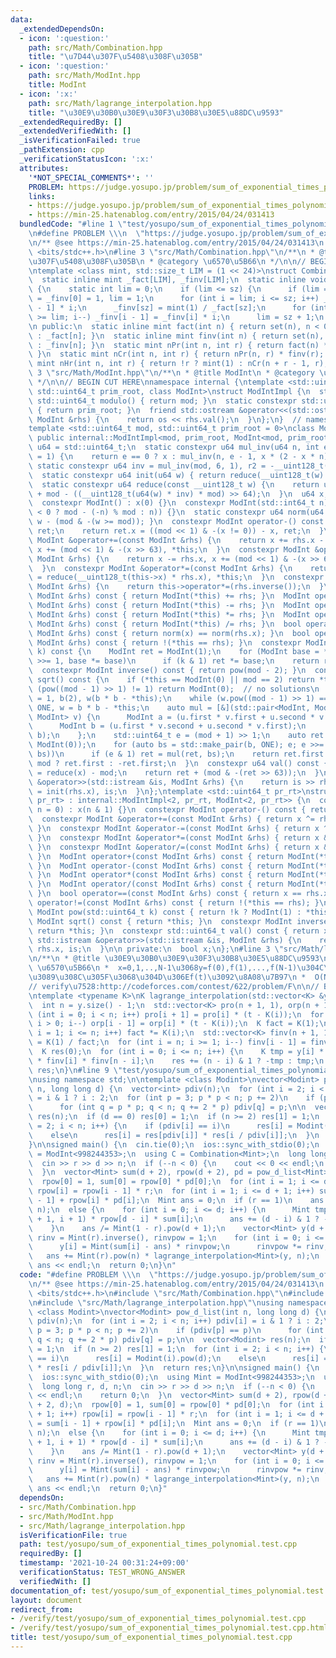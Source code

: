 ```yaml
---
data:
  _extendedDependsOn:
  - icon: ':question:'
    path: src/Math/Combination.hpp
    title: "\u7D44\u307F\u5408\u308F\u305B"
  - icon: ':question:'
    path: src/Math/ModInt.hpp
    title: ModInt
  - icon: ':x:'
    path: src/Math/lagrange_interpolation.hpp
    title: "\u30E9\u30B0\u30E9\u30F3\u30B8\u30E5\u88DC\u9593"
  _extendedRequiredBy: []
  _extendedVerifiedWith: []
  _isVerificationFailed: true
  _pathExtension: cpp
  _verificationStatusIcon: ':x:'
  attributes:
    '*NOT_SPECIAL_COMMENTS*': ''
    PROBLEM: https://judge.yosupo.jp/problem/sum_of_exponential_times_polynomial
    links:
    - https://judge.yosupo.jp/problem/sum_of_exponential_times_polynomial
    - https://min-25.hatenablog.com/entry/2015/04/24/031413
  bundledCode: "#line 1 \"test/yosupo/sum_of_exponential_times_polynomial.test.cpp\"\
    \n#define PROBLEM \\\n  \"https://judge.yosupo.jp/problem/sum_of_exponential_times_polynomial\"\
    \n/** @see https://min-25.hatenablog.com/entry/2015/04/24/031413\n */\n#include\
    \ <bits/stdc++.h>\n#line 3 \"src/Math/Combination.hpp\"\n/**\n * @title \u7D44\
    \u307F\u5408\u308F\u305B\n * @category \u6570\u5B66\n */\n\n// BEGIN CUT HERE\n\
    \ntemplate <class mint, std::size_t LIM = (1 << 24)>\nstruct Combination {\n private:\n\
    \  static inline mint _fact[LIM], _finv[LIM];\n  static inline void set(int sz)\
    \ {\n    static int lim = 0;\n    if (lim <= sz) {\n      if (lim == 0) _fact[0]\
    \ = _finv[0] = 1, lim = 1;\n      for (int i = lim; i <= sz; i++) _fact[i] = _fact[i\
    \ - 1] * i;\n      _finv[sz] = mint(1) / _fact[sz];\n      for (int i = sz; i\
    \ >= lim; i--) _finv[i - 1] = _finv[i] * i;\n      lim = sz + 1;\n    }\n  }\n\
    \n public:\n  static inline mint fact(int n) { return set(n), n < 0 ? mint(0)\
    \ : _fact[n]; }\n  static inline mint finv(int n) { return set(n), n < 0 ? mint(0)\
    \ : _finv[n]; }\n  static mint nPr(int n, int r) { return fact(n) * finv(n - r);\
    \ }\n  static mint nCr(int n, int r) { return nPr(n, r) * finv(r); }\n  static\
    \ mint nHr(int n, int r) { return !r ? mint(1) : nCr(n + r - 1, r); }\n};\n#line\
    \ 3 \"src/Math/ModInt.hpp\"\n/**\n * @title ModInt\n * @category \u6570\u5B66\n\
    \ */\n\n// BEGIN CUT HERE\nnamespace internal {\ntemplate <std::uint64_t mod,\
    \ std::uint64_t prim_root, class ModInt>\nstruct ModIntImpl {\n  static constexpr\
    \ std::uint64_t modulo() { return mod; }\n  static constexpr std::uint64_t pr_rt()\
    \ { return prim_root; }\n  friend std::ostream &operator<<(std::ostream &os, const\
    \ ModInt &rhs) {\n    return os << rhs.val();\n  }\n};\n}  // namespace internal\n\
    template <std::uint64_t mod, std::uint64_t prim_root = 0>\nclass ModInt\n    :\
    \ public internal::ModIntImpl<mod, prim_root, ModInt<mod, prim_root>> {\n  using\
    \ u64 = std::uint64_t;\n  static constexpr u64 mul_inv(u64 n, int e = 6, u64 x\
    \ = 1) {\n    return e == 0 ? x : mul_inv(n, e - 1, x * (2 - x * n));\n  }\n \
    \ static constexpr u64 inv = mul_inv(mod, 6, 1), r2 = -__uint128_t(mod) % mod;\n\
    \  static constexpr u64 init(u64 w) { return reduce(__uint128_t(w) * r2); }\n\
    \  static constexpr u64 reduce(const __uint128_t w) {\n    return u64(w >> 64)\
    \ + mod - ((__uint128_t(u64(w) * inv) * mod) >> 64);\n  }\n  u64 x;\n\n public:\n\
    \  constexpr ModInt() : x(0) {}\n  constexpr ModInt(std::int64_t n) : x(init(n\
    \ < 0 ? mod - (-n) % mod : n)) {}\n  static constexpr u64 norm(u64 w) { return\
    \ w - (mod & -(w >= mod)); }\n  constexpr ModInt operator-() const {\n    ModInt\
    \ ret;\n    return ret.x = ((mod << 1) & -(x != 0)) - x, ret;\n  }\n  constexpr\
    \ ModInt &operator+=(const ModInt &rhs) {\n    return x += rhs.x - (mod << 1),\
    \ x += (mod << 1) & -(x >> 63), *this;\n  }\n  constexpr ModInt &operator-=(const\
    \ ModInt &rhs) {\n    return x -= rhs.x, x += (mod << 1) & -(x >> 63), *this;\n\
    \  }\n  constexpr ModInt &operator*=(const ModInt &rhs) {\n    return this->x\
    \ = reduce(__uint128_t(this->x) * rhs.x), *this;\n  }\n  constexpr ModInt &operator/=(const\
    \ ModInt &rhs) {\n    return this->operator*=(rhs.inverse());\n  }\n  ModInt operator+(const\
    \ ModInt &rhs) const { return ModInt(*this) += rhs; }\n  ModInt operator-(const\
    \ ModInt &rhs) const { return ModInt(*this) -= rhs; }\n  ModInt operator*(const\
    \ ModInt &rhs) const { return ModInt(*this) *= rhs; }\n  ModInt operator/(const\
    \ ModInt &rhs) const { return ModInt(*this) /= rhs; }\n  bool operator==(const\
    \ ModInt &rhs) const { return norm(x) == norm(rhs.x); }\n  bool operator!=(const\
    \ ModInt &rhs) const { return !(*this == rhs); }\n  constexpr ModInt pow(std::uint64_t\
    \ k) const {\n    ModInt ret = ModInt(1);\n    for (ModInt base = *this; k; k\
    \ >>= 1, base *= base)\n      if (k & 1) ret *= base;\n    return ret;\n  }\n\
    \  constexpr ModInt inverse() const { return pow(mod - 2); }\n  constexpr ModInt\
    \ sqrt() const {\n    if (*this == ModInt(0) || mod == 2) return *this;\n    if\
    \ (pow((mod - 1) >> 1) != 1) return ModInt(0);  // no solutions\n    ModInt ONE\
    \ = 1, b(2), w(b * b - *this);\n    while (w.pow((mod - 1) >> 1) == ONE) b +=\
    \ ONE, w = b * b - *this;\n    auto mul = [&](std::pair<ModInt, ModInt> u, std::pair<ModInt,\
    \ ModInt> v) {\n      ModInt a = (u.first * v.first + u.second * v.second * w);\n\
    \      ModInt b = (u.first * v.second + u.second * v.first);\n      return std::make_pair(a,\
    \ b);\n    };\n    std::uint64_t e = (mod + 1) >> 1;\n    auto ret = std::make_pair(ONE,\
    \ ModInt(0));\n    for (auto bs = std::make_pair(b, ONE); e; e >>= 1, bs = mul(bs,\
    \ bs))\n      if (e & 1) ret = mul(ret, bs);\n    return ret.first.val() * 2 <\
    \ mod ? ret.first : -ret.first;\n  }\n  constexpr u64 val() const {\n    u64 ret\
    \ = reduce(x) - mod;\n    return ret + (mod & -(ret >> 63));\n  }\n  friend std::istream\
    \ &operator>>(std::istream &is, ModInt &rhs) {\n    return is >> rhs.x, rhs.x\
    \ = init(rhs.x), is;\n  }\n};\ntemplate <std::uint64_t pr_rt>\nstruct ModInt<2,\
    \ pr_rt> : internal::ModIntImpl<2, pr_rt, ModInt<2, pr_rt>> {\n  constexpr ModInt(std::int64_t\
    \ n = 0) : x(n & 1) {}\n  constexpr ModInt operator-() const { return *this; }\n\
    \  constexpr ModInt &operator+=(const ModInt &rhs) { return x ^= rhs.x, *this;\
    \ }\n  constexpr ModInt &operator-=(const ModInt &rhs) { return x ^= rhs.x, *this;\
    \ }\n  constexpr ModInt &operator*=(const ModInt &rhs) { return x &= rhs.x, *this;\
    \ }\n  constexpr ModInt &operator/=(const ModInt &rhs) { return x &= rhs.x, *this;\
    \ }\n  ModInt operator+(const ModInt &rhs) const { return ModInt(*this) += rhs;\
    \ }\n  ModInt operator-(const ModInt &rhs) const { return ModInt(*this) -= rhs;\
    \ }\n  ModInt operator*(const ModInt &rhs) const { return ModInt(*this) *= rhs;\
    \ }\n  ModInt operator/(const ModInt &rhs) const { return ModInt(*this) /= rhs;\
    \ }\n  bool operator==(const ModInt &rhs) const { return x == rhs.x; }\n  bool\
    \ operator!=(const ModInt &rhs) const { return !(*this == rhs); }\n  constexpr\
    \ ModInt pow(std::uint64_t k) const { return !k ? ModInt(1) : *this; }\n  constexpr\
    \ ModInt sqrt() const { return *this; }\n  constexpr ModInt inverse() const {\
    \ return *this; }\n  constexpr std::uint64_t val() const { return x; }\n  friend\
    \ std::istream &operator>>(std::istream &is, ModInt &rhs) {\n    return is >>\
    \ rhs.x, is;\n  }\n\n private:\n  bool x;\n};\n#line 3 \"src/Math/lagrange_interpolation.hpp\"\
    \n/**\n * @title \u30E9\u30B0\u30E9\u30F3\u30B8\u30E5\u88DC\u9593\n * @category\
    \ \u6570\u5B66\n *  x=0,1,..,N-1\u3068y=f(0),f(1),...,f(N-1)\u304C\u4E0E\u3048\
    \u3089\u308C\u305F\u3068\u304D\u306Ef(t)\u3092\u8A08\u7B97\n *  O(N)\n */\n\n\
    // verify\u7528:http://codeforces.com/contest/622/problem/F\n\n// BEGIN CUT HERE\n\
    \ntemplate <typename K>\nK lagrange_interpolation(std::vector<K> &y, K t) {\n\
    \  int n = y.size() - 1;\n  std::vector<K> pro(n + 1, 1), orp(n + 1, 1);\n  for\
    \ (int i = 0; i < n; i++) pro[i + 1] = pro[i] * (t - K(i));\n  for (int i = n;\
    \ i > 0; i--) orp[i - 1] = orp[i] * (t - K(i));\n  K fact = K(1);\n  for (int\
    \ i = 1; i <= n; i++) fact *= K(i);\n  std::vector<K> finv(n + 1, 1);\n  finv[n]\
    \ = K(1) / fact;\n  for (int i = n; i >= 1; i--) finv[i - 1] = finv[i] * K(i);\n\
    \  K res(0);\n  for (int i = 0; i <= n; i++) {\n    K tmp = y[i] * pro[i] * orp[i]\
    \ * finv[i] * finv[n - i];\n    res += (n - i) & 1 ? -tmp : tmp;\n  }\n  return\
    \ res;\n}\n#line 9 \"test/yosupo/sum_of_exponential_times_polynomial.test.cpp\"\
    \nusing namespace std;\n\ntemplate <class Modint>\nvector<Modint> pow_d_list(int\
    \ n, long long d) {\n  vector<int> pdiv(n);\n  for (int i = 2; i < n; i++) pdiv[i]\
    \ = i & 1 ? i : 2;\n  for (int p = 3; p * p < n; p += 2)\n    if (pdiv[p] == p)\n\
    \      for (int q = p * p; q < n; q += 2 * p) pdiv[q] = p;\n\n  vector<Modint>\
    \ res(n);\n  if (d == 0) res[0] = 1;\n  if (n >= 2) res[1] = 1;\n  for (int i\
    \ = 2; i < n; i++) {\n    if (pdiv[i] == i)\n      res[i] = Modint(i).pow(d);\n\
    \    else\n      res[i] = res[pdiv[i]] * res[i / pdiv[i]];\n  }\n  return res;\n\
    }\n\nsigned main() {\n  cin.tie(0);\n  ios::sync_with_stdio(0);\n  using Mint\
    \ = ModInt<998244353>;\n  using C = Combination<Mint>;\n  long long r, d, n;\n\
    \  cin >> r >> d >> n;\n  if (--n < 0) {\n    cout << 0 << endl;\n    return 0;\n\
    \  }\n  vector<Mint> sum(d + 2), rpow(d + 2), pd = pow_d_list<Mint>(d + 2, d);\n\
    \  rpow[0] = 1, sum[0] = rpow[0] * pd[0];\n  for (int i = 1; i <= d + 1; i++)\
    \ rpow[i] = rpow[i - 1] * r;\n  for (int i = 1; i <= d + 1; i++) sum[i] = sum[i\
    \ - 1] + rpow[i] * pd[i];\n  Mint ans = 0;\n  if (r == 1)\n    ans = lagrange_interpolation<Mint>(sum,\
    \ n);\n  else {\n    for (int i = 0; i <= d; i++) {\n      Mint tmp = C::nCr(d\
    \ + 1, i + 1) * rpow[d - i] * sum[i];\n      ans += (d - i) & 1 ? -tmp : tmp;\n\
    \    }\n    ans /= Mint(1 - r).pow(d + 1);\n    vector<Mint> y(d + 1);\n    Mint\
    \ rinv = Mint(r).inverse(), rinvpow = 1;\n    for (int i = 0; i <= d; i++) {\n\
    \      y[i] = Mint(sum[i] - ans) * rinvpow;\n      rinvpow *= rinv;\n    }\n \
    \   ans += Mint(r).pow(n) * lagrange_interpolation<Mint>(y, n);\n  }\n  cout <<\
    \ ans << endl;\n  return 0;\n}\n"
  code: "#define PROBLEM \\\n  \"https://judge.yosupo.jp/problem/sum_of_exponential_times_polynomial\"\
    \n/** @see https://min-25.hatenablog.com/entry/2015/04/24/031413\n */\n#include\
    \ <bits/stdc++.h>\n#include \"src/Math/Combination.hpp\"\n#include \"src/Math/ModInt.hpp\"\
    \n#include \"src/Math/lagrange_interpolation.hpp\"\nusing namespace std;\n\ntemplate\
    \ <class Modint>\nvector<Modint> pow_d_list(int n, long long d) {\n  vector<int>\
    \ pdiv(n);\n  for (int i = 2; i < n; i++) pdiv[i] = i & 1 ? i : 2;\n  for (int\
    \ p = 3; p * p < n; p += 2)\n    if (pdiv[p] == p)\n      for (int q = p * p;\
    \ q < n; q += 2 * p) pdiv[q] = p;\n\n  vector<Modint> res(n);\n  if (d == 0) res[0]\
    \ = 1;\n  if (n >= 2) res[1] = 1;\n  for (int i = 2; i < n; i++) {\n    if (pdiv[i]\
    \ == i)\n      res[i] = Modint(i).pow(d);\n    else\n      res[i] = res[pdiv[i]]\
    \ * res[i / pdiv[i]];\n  }\n  return res;\n}\n\nsigned main() {\n  cin.tie(0);\n\
    \  ios::sync_with_stdio(0);\n  using Mint = ModInt<998244353>;\n  using C = Combination<Mint>;\n\
    \  long long r, d, n;\n  cin >> r >> d >> n;\n  if (--n < 0) {\n    cout << 0\
    \ << endl;\n    return 0;\n  }\n  vector<Mint> sum(d + 2), rpow(d + 2), pd = pow_d_list<Mint>(d\
    \ + 2, d);\n  rpow[0] = 1, sum[0] = rpow[0] * pd[0];\n  for (int i = 1; i <= d\
    \ + 1; i++) rpow[i] = rpow[i - 1] * r;\n  for (int i = 1; i <= d + 1; i++) sum[i]\
    \ = sum[i - 1] + rpow[i] * pd[i];\n  Mint ans = 0;\n  if (r == 1)\n    ans = lagrange_interpolation<Mint>(sum,\
    \ n);\n  else {\n    for (int i = 0; i <= d; i++) {\n      Mint tmp = C::nCr(d\
    \ + 1, i + 1) * rpow[d - i] * sum[i];\n      ans += (d - i) & 1 ? -tmp : tmp;\n\
    \    }\n    ans /= Mint(1 - r).pow(d + 1);\n    vector<Mint> y(d + 1);\n    Mint\
    \ rinv = Mint(r).inverse(), rinvpow = 1;\n    for (int i = 0; i <= d; i++) {\n\
    \      y[i] = Mint(sum[i] - ans) * rinvpow;\n      rinvpow *= rinv;\n    }\n \
    \   ans += Mint(r).pow(n) * lagrange_interpolation<Mint>(y, n);\n  }\n  cout <<\
    \ ans << endl;\n  return 0;\n}"
  dependsOn:
  - src/Math/Combination.hpp
  - src/Math/ModInt.hpp
  - src/Math/lagrange_interpolation.hpp
  isVerificationFile: true
  path: test/yosupo/sum_of_exponential_times_polynomial.test.cpp
  requiredBy: []
  timestamp: '2021-10-24 00:31:24+09:00'
  verificationStatus: TEST_WRONG_ANSWER
  verifiedWith: []
documentation_of: test/yosupo/sum_of_exponential_times_polynomial.test.cpp
layout: document
redirect_from:
- /verify/test/yosupo/sum_of_exponential_times_polynomial.test.cpp
- /verify/test/yosupo/sum_of_exponential_times_polynomial.test.cpp.html
title: test/yosupo/sum_of_exponential_times_polynomial.test.cpp
---
```

